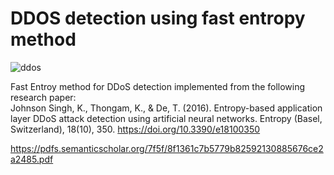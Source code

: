 # DDOS detection using fast entropy method



![ddos](https://user-images.githubusercontent.com/32504465/147625973-db1a0846-3885-4d6f-b4b2-99fc10f4bced.png)


Fast Entroy method for DDoS detection implemented from the following research paper:<br>
Johnson Singh, K., Thongam, K., & De, T. (2016). Entropy-based application layer DDoS attack detection using artificial neural networks. Entropy (Basel, Switzerland), 18(10), 350. https://doi.org/10.3390/e18100350<br>

https://pdfs.semanticscholar.org/7f5f/8f1361c7b5779b82592130885676ce2a2485.pdf



